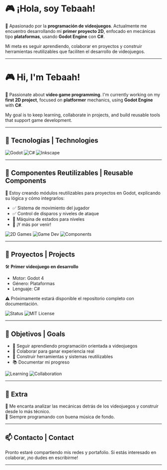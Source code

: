 # 🎮 ¡Hola, soy Tebaah!

🧠 Apasionado por la **programación de videojuegos**. Actualmente me encuentro desarrollando mi **primer proyecto 2D**, enfocado en mecánicas tipo **plataformas**, usando **Godot Engine** con **C#**.

Mi meta es seguir aprendiendo, colaborar en proyectos y construir herramientas reutilizables que faciliten el desarrollo de videojuegos.

---

# 🎮 Hi, I'm Tebaah!

🧠 Passionate about **video game programming**. I'm currently working on my **first 2D project**, focused on **platformer** mechanics, using **Godot Engine** with **C#**.

My goal is to keep learning, collaborate in projects, and build reusable tools that support game development.

---

## 🚀 Tecnologías | Technologies

![Godot](https://img.shields.io/badge/Godot-4.0-blue?logo=godot-engine&style=flat-square)
![C#](https://img.shields.io/badge/C%23-Programmer-purple?logo=csharp&style=flat-square)
![Inkscape](https://img.shields.io/badge/Inkscape-VectorGraphics-lightgrey?logo=inkscape&style=flat-square)

---

## 🧩 Componentes Reutilizables | Reusable Components

📌 Estoy creando módulos reutilizables para proyectos en Godot, explicando su lógica y cómo integrarlos:

- ✅ Sistema de movimiento del jugador
- ✅ Control de disparos y niveles de ataque
- 🔄 Máquina de estados para niveles
- 🔧 ¡Y más por venir!

![2D Games](https://img.shields.io/badge/Focus-2D%20Games-orange?style=flat-square)
![Game Dev](https://img.shields.io/badge/Game_Dev-Pixel%20%26%20Abstract-blueviolet?style=flat-square)
![Components](https://img.shields.io/badge/Reusables-Modular%20Systems-success?style=flat-square)

---

## 📂 Proyectos | Projects

🛠️ **Primer videojuego en desarrollo**
- Motor: Godot 4
- Género: Plataformas
- Lenguaje: C#

⚠️ Próximamente estará disponible el repositorio completo con documentación.

![Status](https://img.shields.io/badge/Status-In_Development-yellow?style=flat-square)
![MIT License](https://img.shields.io/badge/License-MIT-green.svg?style=flat-square)

---

## 🎯 Objetivos | Goals

- 🌱 Seguir aprendiendo programación orientada a videojuegos
- 🤝 Colaborar para ganar experiencia real
- 🧰 Construir herramientas y sistemas reutilizables
- 📚 Documentar mi progreso

![Learning](https://img.shields.io/badge/Learning-Always_on_it-ff69b4?style=flat-square)
![Collaboration](https://img.shields.io/badge/Open%20to-Collaboration-brightgreen?style=flat-square)

---

## 🧠 Extra

💬 Me encanta analizar las mecánicas detrás de los videojuegos y construir desde lo más técnico.  
🎵 Siempre programando con buena música de fondo.

---

## 📫 Contacto | Contact

Pronto estaré compartiendo mis redes y portafolio. Si estás interesado en colaborar, ¡no dudes en escribirme!

---

<!-- ¡Gracias por visitar mi perfil! -->

